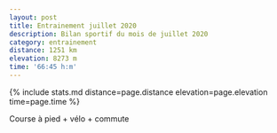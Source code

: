 ```yaml
---
layout: post
title: Entrainement juillet 2020
description: Bilan sportif du mois de juillet 2020
category: entrainement
distance: 1251 km
elevation: 8273 m
time: '66:45 h:m'
---
```


{%
  include stats.md
  distance=page.distance
  elevation=page.elevation
  time=page.time
%}

Course à pied + vélo + commute

<!--
vim:setlocal spell spelllang=fr
-->

